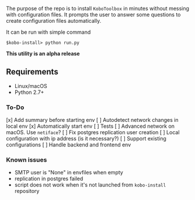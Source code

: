 The purpose of the repo is to install `KoboToolbox` in minutes without messing with configuration files.
It prompts the user to answer some questions to create configuration files automatically.

It can be run with simple command

`$kobo-install> python run.py`

**This utility is an alpha release**

## Requirements

- Linux/macOS
- Python 2.7+

### To-Do

[x] Add summary before starting env
[ ] Autodetect network changes in local env
[x] Automatically start env
[ ] Tests
[ ] Advanced network on macOS. Use `netiface`?
[ ] Fix postgres replication user creation
[ ] Local configuration with ip address (is it necessary?)
[ ] Support existing configurations
[ ] Handle backend and frontend env

### Known issues

- SMTP user is "None" in envfiles when empty
- replication in postgres failed
- script does not work when it's not launched from `kobo-install` repository